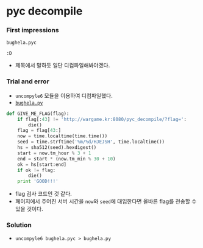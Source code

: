# pyc decompile
### First impressions
```
bughela.pyc

:D
```
* 제목에서 말하듯 일단 디컴파일해봐야겠다.

### Trial and error
* `uncompyle6` 모듈을 이용하여 디컴파일했다.
* [`bughela.py`](./bughela.py)
```python
def GIVE_ME_FLAG(flag):
    if flag[:43] != 'http://wargame.kr:8080/pyc_decompile/?flag=':
        die()
    flag = flag[43:]
    now = time.localtime(time.time())
    seed = time.strftime('%m/%d/HJEJSH', time.localtime())
    hs = sha512(seed).hexdigest()
    start = now.tm_hour % 3 + 1
    end = start * (now.tm_min % 30 + 10)
    ok = hs[start:end]
    if ok != flag:
        die()
    print 'GOOD!!!'
```
* flag 검사 코드인 것 같다.
* 페이지에서 주어진 서버 시간을 `now`와 `seed`에 대입한다면 올바른 flag를 전송할 수 있을 것이다.

### Solution
* `uncompyle6 bughela.pyc > bughela.py`
